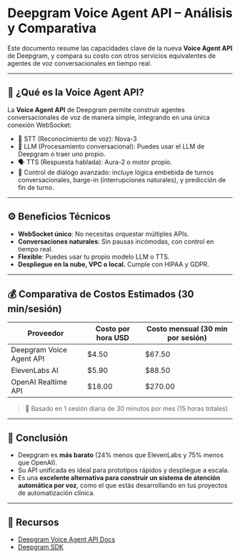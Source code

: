# Deepgram Voice Agent API – Análisis y Comparativa

Este documento resume las capacidades clave de la nueva **Voice Agent API** de Deepgram, y compara su costo con otros servicios equivalentes de agentes de voz conversacionales en tiempo real.

---

## 🧠 ¿Qué es la Voice Agent API?

La **Voice Agent API** de Deepgram permite construir agentes conversacionales de voz de manera simple, integrando en una única conexión WebSocket:

- 🎤 STT (Reconocimiento de voz): Nova-3
- 🧠 LLM (Procesamiento conversacional): Puedes usar el LLM de Deepgram o traer uno propio.
- 🗣️ TTS (Respuesta hablada): Aura-2 o motor propio.
- 🔁 Control de diálogo avanzado: incluye lógica embebida de turnos conversacionales, barge-in (interrupciones naturales), y predicción de fin de turno.

---

## ⚙️ Beneficios Técnicos

- **WebSocket único**: No necesitas orquestar múltiples APIs.
- **Conversaciones naturales**: Sin pausas incómodas, con control en tiempo real.
- **Flexible**: Puedes usar tu propio modelo LLM o TTS.
- **Despliegue en la nube, VPC o local.** Cumple con HIPAA y GDPR.

---

## 💰 Comparativa de Costos Estimados (30 min/sesión)

| Proveedor               | Costo por hora USD | Costo mensual (30 min por sesión) |
|-------------------------|--------------------|------------------------------------|
| Deepgram Voice Agent API| $4.50              | $67.50                             |
| ElevenLabs AI           | $5.90              | $88.50                             |
| OpenAI Realtime API     | $18.00             | $270.00                            |

> 🔹 Basado en 1 sesión diaria de 30 minutos por mes (15 horas totales)

---

## 📌 Conclusión

- Deepgram es **más barato** (24% menos que ElevenLabs y 75% menos que OpenAI).
- Su API unificada es ideal para prototipos rápidos y despliegue a escala.
- Es una **excelente alternativa para construir un sistema de atención automática por voz**, como el que estás desarrollando en tus proyectos de automatización clínica.

---

## 📎 Recursos

- [Deepgram Voice Agent API Docs](https://developers.deepgram.com/docs/voice-agent-api)
- [Deepgram SDK](https://github.com/deepgram)
